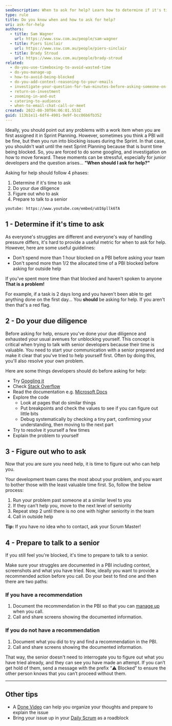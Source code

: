 ```yaml
---
seoDescription: When to ask for help? Learn how to determine if it's time to ask, do your due diligence, figure out who to ask, and prepare to talk to a senior.
type: rule
title: Do you know when and how to ask for help?
uri: ask-for-help
authors:
  - title: Sam Wagner
    url: https://www.ssw.com.au/people/sam-wagner
  - title: Piers Sinclair
    url: https://www.ssw.com.au/people/piers-sinclair
  - title: Brady Stroud
    url: https://www.ssw.com.au/people/brady-stroud
related:
  - do-you-use-timeboxing-to-avoid-wasted-time
  - do-you-manage-up
  - how-to-avoid-being-blocked
  - do-you-add-context-reasoning-to-your-emails
  - investigate-your-question-for-two-minutes-before-asking-someone-on-im
  - return-on-investment
  - zooming-in-and-out
  - catering-to-audience
  - when-to-email-chat-call-or-meet
created: 2022-08-30T04:06:01.553Z
guid: 113b1e11-6df4-4901-9e9f-bcc06b6fb352
---
```


Ideally, you should point out any problems with a work item when you are first assigned it in Sprint Planning. However, sometimes you think a PBI will be fine, but then you run into blocking issues during the Sprint. In that case, you shouldn't wait until the next Sprint Planning because that is burnt time being blocked. So, you are forced to do some googling, and investigation on how to move forward. These moments can be stressful, especially for junior developers and the question arises... **"When should I ask for help?"**

Asking for help should follow 4 phases:

1. Determine if it's time to ask
2. Do your due diligence
3. Figure out who to ask
4. Prepare to talk to a senior

<!--endintro-->

`youtube: https://www.youtube.com/embed/uUI6pllk6TA`

## 1 - Determine if it's time to ask

As everyone's struggles are different and everyone's way of handling pressure differs, it's hard to provide a useful metric for when to ask for help. However, here are some useful guidelines:

* Don't spend more than 1 hour blocked on a PBI before asking your team
* Don't spend more than 1/2 the allocated time of a PBI blocked before asking for outside help

If you've spent more time than that blocked and haven't spoken to anyone **That is a problem!**

For example, if a task is 2 days long and you haven't been able to get anything done on the first day... You **should** be asking for help. If you aren't then that's a red flag.

## 2 - Do your due diligence

Before asking for help, ensure you've done your due diligence and exhausted your usual avenues for unblocking yourself. This concept is critical when trying to talk with senior developers because their time is valuable. You need to start your communication with a senior prepared and make it clear that you've tried to help yourself first. Often by doing this, you'll also resolve your own problem.

Here are some things developers should do before asking for help:

* Try [Googling it](/investigate-your-question-for-two-minutes-before-asking-someone-on-im)
* Check [Stack Overflow](https://stackoverflow.com/)
* Read the documentation e.g. [Microsoft Docs](https://docs.microsoft.com/en-au/)
* Explore the code
  * Look at pages that do similar things
  * Put breakpoints and check the values to see if you can figure out little bits
  * Debug systematically by checking a tiny part, confirming your understanding, then moving to the next part
* Try to resolve it yourself a few times
* Explain the problem to yourself

## 3 - Figure out who to ask

Now that you are sure you need help, it is time to figure out who can help you.

Your development team cares the most about your problem, and you want to bother those with the least valuable time first. So, follow the below process:

1. Run your problem past someone at a similar level to you
2. If they can't help you, move to the next level of seniority
3. Repeat step 2 until there is no one with higher seniority in the team
4. Call in outside help

**Tip:** If you have no idea who to contact, ask your Scrum Master!

## 4 - Prepare to talk to a senior

If you still feel you're blocked, it's time to prepare to talk to a senior.

Make sure your struggles are documented in a PBI including context, screenshots and what you have tried. Now, ideally you want to provide a recommended action before you call. Do your best to find one and then there are two paths:

### If you have a recommendation

1. Document the recommendation in the PBI so that you can [manage up](/do-you-manage-up) when you call.
2. Call and share screens showing the documented information.

### If you do **not** have a recommendation

1. Document what you did to try and find a recommendation in the PBI.
2. Call and share screens showing the documented information.

That way, the senior doesn't need to interrogate you to figure out what you have tried already, and they can see you have made an attempt. If you can’t get hold of them, send a message with the prefix “⚠️ Blocked” to ensure the other person knows that you can’t proceed without them.

---

## Other tips

* A [Done Video](/record-a-quick-and-dirty-done-video) can help you organize your thoughts and prepare to explain the issue
* Bring your issue up in your [Daily Scrum](/methodology-daily-scrums) as a roadblock
